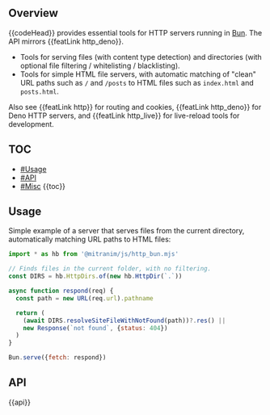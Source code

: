 ## Overview

{{codeHead}} provides essential tools for HTTP servers running in [Bun](https://bun.com). The API mirrors {{featLink http_deno}}.

* Tools for serving files (with content type detection) and directories (with optional file filtering / whitelisting / blacklisting).
* Tools for simple HTML file servers, with automatic matching of "clean" URL paths such as `/` and `/posts` to HTML files such as `index.html` and `posts.html`.

Also see {{featLink http}} for routing and cookies, {{featLink http_deno}} for Deno HTTP servers, and {{featLink http_live}} for live-reload tools for development.

## TOC

* [#Usage](#usage)
* [#API](#api)
* [#Misc](#misc)
{{toc}}

## Usage

Simple example of a server that serves files from the current directory, automatically matching URL paths to HTML files:

```js
import * as hb from '@mitranim/js/http_bun.mjs'

// Finds files in the current folder, with no filtering.
const DIRS = hb.HttpDirs.of(new hb.HttpDir(`.`))

async function respond(req) {
  const path = new URL(req.url).pathname

  return (
    (await DIRS.resolveSiteFileWithNotFound(path))?.res() ||
    new Response(`not found`, {status: 404})
  )
}

Bun.serve({fetch: respond})
```

## API

{{api}}
